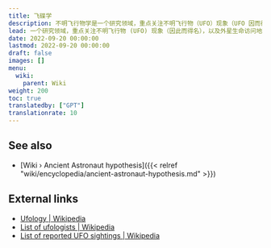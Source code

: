 ```yaml
---
title: 飞碟学
description: 不明飞行物学是一个研究领域，重点关注不明飞行物（UFO）现象（UFO 因而得名），以及外星生命访问地球或与地球互动的可能性。不明飞行物学家调查与不明飞行物有关的目击事件、照片、视频和其他报告的证据，分析它们以确定其性质和起源。不明飞行物学探索各种理论，从外星飞船到政府掩盖的事实，旨在通过科学研究、目击者证词和文件证据来了解不明飞行物现象。
lead: 一个研究领域，重点关注不明飞行物 (UFO) 现象（因此而得名），以及外星生命访问地球或与地球互动的可能性。不明飞行物学家调查与不明飞行物有关的目击事件、照片、视频和其他报告的证据，对其进行分析以确定其性质和起源。不明飞行物学探索从外星飞船到政府掩盖的各种理论，旨在通过科学研究、目击者证词和文件证据来了解不明飞行物现象。
date: 2022-09-20 00:00:00
lastmod: 2022-09-20 00:00:00
draft: false
images: []
menu:
  wiki:
    parent: Wiki
weight: 200
toc: true
translatedby: ["GPT"]
translationrate: 10
---
```


## See also

- [Wiki › Ancient Astronaut hypothesis]({{< relref "wiki/encyclopedia/ancient-astronaut-hypothesis.md" >}})

## External links

- [Ufology | Wikipedia](https://en.wikipedia.org/wiki/Ufology)
- [List of ufologists | Wikipedia](https://en.wikipedia.org/wiki/List_of_ufologists)
- [List of reported UFO sightings | Wikipedia](https://en.wikipedia.org/wiki/List_of_reported_UFO_sightings)
